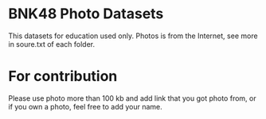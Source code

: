 # BNK48 Photo Datasets
This datasets for education used only. Photos is from the Internet, see more in soure.txt of each folder.
# For contribution
Please use photo more than 100 kb and add link that you got photo from, or if you own a photo, feel free to add your name. 
